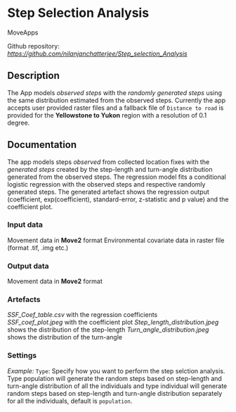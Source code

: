 # Step Selection Analysis

MoveApps

Github repository: *https://github.com/nilanjanchatterjee/Step_selection_Analysis* 

## Description
The App models *observed steps* with the *randomly generated steps* using the same distribution estimated from the observed steps. Currently the app accepts user provided raster files and a fallback file of `Distance to road` is provided for the **Yellowstone to Yukon** region with a resolution of 0.1 degree.

## Documentation
The app models steps *observed* from collected location fixes with the *generated steps* created by the step-length and turn-angle distribution generated from the observed steps. The regression model fits a conditional logistic regression with the observed steps and respective randomly generated steps. The generated artefact shows the regression output (coefficient, exp(coefficient), standard-error, z-statistic and p value) and the coefficient plot.

### Input data

 Movement data in **Move2** format
 Environmental covariate data in raster file (format .tif, .img etc.)

### Output data

 Movement data in **Move2** format
 
### Artefacts

*SSF_Coef_table.csv* with the regression coefficients   
*SSF_coef_plot.jpeg* with the coefficient plot
*Step_length_distribution.jpeg* shows the distribution of the step-length
*Turn_angle_distribution.jpeg* shows the distribution of the turn-angle

### Settings 

*Example:* `Type`: Specify how you want to perform the step selction analysis. Type population will generate the random steps based on step-length and turn-angle distribution of all the individuals and type individual will generate random steps based on step-length and turn-angle distribution separately for all the individuals, default is `population`.

